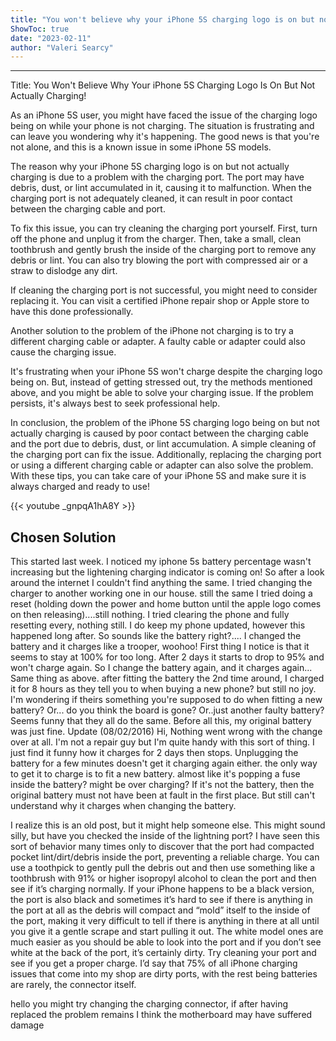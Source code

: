 ```yaml
---
title: "You won't believe why your iPhone 5S charging logo is on but not actually charging!"
ShowToc: true 
date: "2023-02-11"
author: "Valeri Searcy"
---
```

*****
Title: You Won't Believe Why Your iPhone 5S Charging Logo Is On But Not Actually Charging! 

As an iPhone 5S user, you might have faced the issue of the charging logo being on while your phone is not charging. The situation is frustrating and can leave you wondering why it's happening. The good news is that you're not alone, and this is a known issue in some iPhone 5S models. 

The reason why your iPhone 5S charging logo is on but not actually charging is due to a problem with the charging port. The port may have debris, dust, or lint accumulated in it, causing it to malfunction. When the charging port is not adequately cleaned, it can result in poor contact between the charging cable and port. 

To fix this issue, you can try cleaning the charging port yourself. First, turn off the phone and unplug it from the charger. Then, take a small, clean toothbrush and gently brush the inside of the charging port to remove any debris or lint. You can also try blowing the port with compressed air or a straw to dislodge any dirt. 

If cleaning the charging port is not successful, you might need to consider replacing it. You can visit a certified iPhone repair shop or Apple store to have this done professionally. 

Another solution to the problem of the iPhone not charging is to try a different charging cable or adapter. A faulty cable or adapter could also cause the charging issue. 

It's frustrating when your iPhone 5S won't charge despite the charging logo being on. But, instead of getting stressed out, try the methods mentioned above, and you might be able to solve your charging issue. If the problem persists, it's always best to seek professional help. 

In conclusion, the problem of the iPhone 5S charging logo being on but not actually charging is caused by poor contact between the charging cable and the port due to debris, dust, or lint accumulation. A simple cleaning of the charging port can fix the issue. Additionally, replacing the charging port or using a different charging cable or adapter can also solve the problem. With these tips, you can take care of your iPhone 5S and make sure it is always charged and ready to use!

{{< youtube _gnpqA1hA8Y >}} 



## Chosen Solution
 This started last week. I noticed my iphone 5s battery percentage wasn't increasing but the lightening charging indicator is coming on!
So after a look around the internet I couldn't find anything the same.
I tried changing the charger to another working one in our house. still the same
I tried doing a reset (holding down the power and home button until the apple logo comes on then releasing)....still nothing.
I tried clearing the phone and fully resetting every, nothing still.
I do keep my phone updated, however this happened long after.
So sounds like the battery right?....
I changed the battery and it charges like a trooper, woohoo!
First thing I notice is that it seems to stay at 100% for too long.
After 2 days it starts to drop to 95% and won't charge again.
So I change the battery again, and it charges again...
Same thing as above.
after fitting the battery the 2nd time around, I charged it for 8 hours as they tell you to when buying a new phone?
but still no joy.
I'm wondering if theirs something you're supposed to do when fitting a new battery?
Or... do you think the board is gone?
Or..just another faulty battery?
Seems funny that they all do the same.
Before all this, my original battery was just fine.
Update (08/02/2016)
Hi, Nothing went wrong with the change over at all. I'm not a repair guy but I'm quite handy with this sort of thing.
I just find it funny how it charges for 2 days then stops.
Unplugging the battery for a few minutes doesn't get it charging again either. the only way to get it to charge is to fit a new battery. almost like it's popping a fuse inside the battery? might be over charging?
If it's not the battery, then the original battery must not have been at fault in the first place.
But still can't understand why it charges when changing the battery.

 I realize this is an old post, but it might help someone else.
This might sound silly, but have you checked the inside of the lightning port? I have seen this sort of behavior many times only to discover that the port had compacted pocket lint/dirt/debris inside the port, preventing a reliable charge. You can use a toothpick to gently pull the debris out and then use something like a toothbrush with 91% or higher isopropyl alcohol to clean the port and then see if it’s charging normally.  If your iPhone happens to be a black version, the port is also black and sometimes it’s hard to see if there is anything in the port at all as the debris will compact and “mold” itself to the inside of the port, making it very difficult to tell if there is anything in there at all until you give it a gentle scrape and start pulling it out.
The white model ones are much easier as you should be able to look into the port and if you don’t see white at the back of the port, it’s certainly dirty.
Try cleaning your port and see if you get a proper charge. I’d say that 75% of all iPhone charging issues that come into my shop are dirty ports, with the rest being batteries are rarely, the connector itself.

 hello you might try changing the charging connector, if after having replaced the problem remains I think the motherboard may have suffered damage




